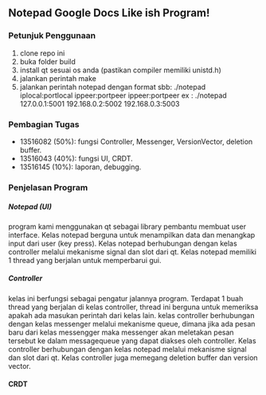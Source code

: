 ## Notepad Google Docs Like ish Program!

### Petunjuk Penggunaan
1. clone repo ini
2. buka folder build
3. install qt sesuai os anda (pastikan compiler memiliki unistd.h)
4. jalankan perintah make
5. jalankan perintah notepad dengan format sbb: 
    ./notepad iplocal:portlocal ippeer:portpeer ippeer:portpeer
    ex : ./notepad 127.0.0.1:5001 192.168.0.2:5002 192.168.0.3:5003

### Pembagian Tugas
- 13516082 (50%): fungsi Controller, Messenger, VersionVector, deletion buffer.
- 13516043 (40%): fungsi UI, CRDT.
- 13516145 (10%): laporan, debugging.

### Penjelasan Program

##### Notepad (UI)
program kami menggunakan qt sebagai library pembantu membuat user interface. Kelas notepad berguna untuk menampilkan data dan menangkap input dari user (key press). Kelas notepad berhubungan dengan kelas controller melalui mekanisme signal dan slot dari qt. Kelas notepad memiliki 1 thread yang berjalan untuk memperbarui gui.

##### Controller
kelas ini berfungsi sebagai pengatur jalannya program. Terdapat 1 buah thread yang berjalan di kelas controller, thread ini berguna untuk memeriksa apakah ada masukan perintah dari kelas lain. kelas controller berhubungan dengan kelas messenger melalui mekanisme queue, dimana jika ada pesan baru dari kelas messengger maka messenger akan meletakan pesan tersebut ke dalam messagequeue yang dapat diakses oleh controller. Kelas controller berhubungan dengan kelas notepad melalui mekanisme signal dan slot dari qt. Kelas controller juga memegang deletion buffer dan version vector.

#### CRDT

